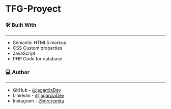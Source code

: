 # TFG-Proyect
<h3>🛠️ Built With</h3>
<hr>
<ul>
<li type="disc">Semantic HTML5 markup</li>
 <li type="disc">CSS Custom properties</li>
 <li type="disc">JavaScript</li>
 <li type="disc">PHP Code for database</li>
</ul>
<h3>💻 Author</h3>
<hr>
<ul>
    <li type="disc">GitHub - <a href="https://github.com/jagarciaDev">@jagarciaDev</li></a>
    <li type="disc">Linkedin - <a href="https://www.linkedin.com/in/francisco-javier-garcía-tena-38b740198/">@jagarciaDev</li></a>
    <li type="disc">Instagram - <a href="https://www.instagram.com/mrcremita/">@mrcremita</li></a>
</ul>
